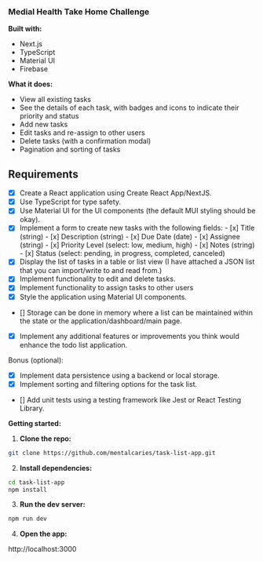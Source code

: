 ### Medial Health Take Home Challenge

**Built with:**

* Next.js
* TypeScript
* Material UI
* Firebase

**What it does:**

- View all existing tasks
- See the details of each task, with badges and icons to indicate their priority and status
- Add new tasks
- Edit tasks and re-assign to other users 
- Delete tasks (with a confirmation modal)
- Pagination and sorting of tasks


## Requirements
- [x] Create a React application using Create React App/NextJS.
- [x] Use TypeScript for type safety.
- [x] Use Material UI for the UI components (the default MUI styling should be okay).
- [x] Implement a form to create new tasks with the following fields:
      - [x] Title (string)
      - [x] Description (string)
      - [x] Due Date (date)
      - [x] Assignee (string)
      - [x] Priority Level (select: low, medium, high)
      - [x] Notes (string)
      - [x] Status (select: pending, in progress, completed, canceled)
- [x] Display the list of tasks in a table or list view (I have attached a JSON list that you can import/write to and read from.)
- [x] Implement functionality to edit and delete tasks.
- [x] Implement functionality to assign tasks to other users 
- [x] Style the application using Material UI components.
- [] Storage can be done in memory where a list can be maintained within the state or the application/dashboard/main page. 
- [x] Implement any additional features or improvements you think would enhance the todo list application.

Bonus (optional):

- [x] Implement data persistence using a backend or local storage.
- [x] Implement sorting and filtering options for the task list.
- [] Add unit tests using a testing framework like Jest or React Testing Library.

**Getting started:**

1. **Clone the repo:**

```bash
git clone https://github.com/mentalcaries/task-list-app.git
```

2. **Install dependencies:**

```bash
cd task-list-app
npm install
```

3. **Run the dev server:**

```bash
npm run dev
```

4. **Open the app:**

http://localhost:3000

